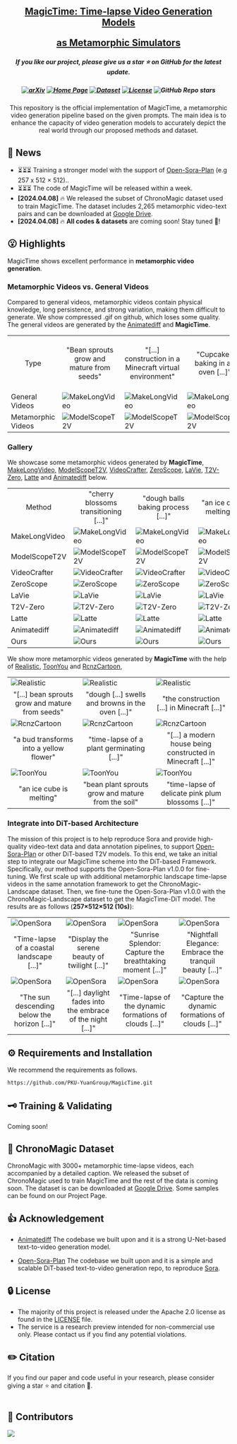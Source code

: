 <h2 align="center"> <a href="https://github.com/PKU-YuanGroup/MagicTime">MagicTime: Time-lapse Video Generation Models 
  
<a href="https://github.com/PKU-YuanGroup/MagicTime">as Metamorphic Simulators</a></h2>
<h5 align="center"> If you like our project, please give us a star ⭐ on GitHub for the latest update.  </h2>

<h5 align="center">


  
[![arXiv](https://img.shields.io/badge/Arxiv-coming.soon-b31b1b.svg?logo=arXiv)](https://github.com/PKU-YuanGroup/MagicTime) 
[![Home Page](https://img.shields.io/badge/Project-<Website>-blue.svg)](https://pku-yuangroup.github.io/MagicTime/) 
[![Dataset](https://img.shields.io/badge/Dataset-<Google>-green)](https://drive.google.com/drive/folders/1WsomdkmSp3ql3ImcNsmzFuSQ9Qukuyr8?usp=sharing)
[![License](https://img.shields.io/badge/License-Apache%202.0-yellow)](https://github.com/PKU-YuanGroup/MagicTime/blob/main/LICENSE) 
![GitHub Repo stars](https://img.shields.io/github/stars/PKU-YuanGroup/MagicTime)

</h5>

<div align="center">
This repository is the official implementation of MagicTime, a metamorphic video generation pipeline based on the given prompts. The main idea is to enhance the capacity of video generation models to accurately depict the real world through our proposed methods and dataset.
</div>

## 📣 News
* ⏳⏳⏳ Training a stronger model with the support of [Open-Sora-Plan](https://github.com/PKU-YuanGroup/Open-Sora-Plan) (e.g 257 x 512 × 512)..
* ⏳⏳⏳ The code of MagicTime will be released within a week.
* **[2024.04.08]**  🔥 We released the subset of ChronoMagic dataset used to train MagicTime. The dataset includes 2,265 metamorphic video-text pairs and can be downloaded at [Google Drive](https://drive.google.com/drive/folders/1WsomdkmSp3ql3ImcNsmzFuSQ9Qukuyr8?usp=sharing).
* **[2024.04.08]**  🔥 **All codes & datasets** are coming soon! Stay tuned 👀!

## 😮 Highlights

MagicTime shows excellent performance in **metamorphic video generation**.

### Metamorphic Videos vs. General Videos 

Compared to general videos, metamorphic videos contain physical knowledge, long persistence, and strong variation, making them difficult to generate. We show compressed .gif on github, which loses some quality. The general videos are generated by the [Animatediff](https://github.com/guoyww/AnimateDiff) and **MagicTime**.

<table>
  <tr>
    <td colspan="1"><center>Type</center></td>  
    <td colspan="1"><center>"Bean sprouts grow and mature from seeds"</center></td>
    <td colspan="1"><center>"[...] construction in a Minecraft virtual environment"</center></td>
    <td colspan="1"><center>"Cupcakes baking in an oven [...]"</center></td>
    <td colspan="1"><center>"[...] transitioning from a tightly closed bud to a fully bloomed state [...]"</center></td>
  </tr>
  <tr>
    <td>General Videos</td>  
    <td><img src="__assets__/videos/C_0_0.gif" alt="MakeLongVideo"></td>
    <td><img src="__assets__/videos/C_0_1.gif" alt="MakeLongVideo"></td>
    <td><img src="__assets__/videos/C_0_2.gif" alt="MakeLongVideo"></td>
    <td><img src="__assets__/videos/C_0_3.gif" alt="MakeLongVideo"></td>
  </tr>
  <tr>
    <td>Metamorphic Videos</td>  
    <td><img src="__assets__/videos/C_1_0.gif" alt="ModelScopeT2V"></td>
    <td><img src="__assets__/videos/C_1_1.gif" alt="ModelScopeT2V"></td>
    <td><img src="__assets__/videos/C_1_2.gif" alt="ModelScopeT2V"></td>
    <td><img src="__assets__/videos/C_1_3.gif" alt="ModelScopeT2V"></td>
  </tr>
</table>

### Gallery

We showcase some metamorphic videos generated by **MagicTime**, [MakeLongVideo](https://github.com/xuduo35/MakeLongVideo), [ModelScopeT2V](https://github.com/modelscope), [VideoCrafter](https://github.com/AILab-CVC/VideoCrafter?tab=readme-ov-file), [ZeroScope](https://huggingface.co/cerspense/zeroscope_v2_576w), [LaVie](https://github.com/Vchitect/LaVie), [T2V-Zero](https://github.com/Picsart-AI-Research/Text2Video-Zero), [Latte](https://github.com/Vchitect/Latte) and [Animatediff](https://github.com/guoyww/AnimateDiff) below.

<table>
  <tr>
    <td colspan="1"><center>Method</center></td>  
    <td colspan="1"><center>"cherry blossoms transitioning [...]"</center></td>
    <td colspan="1"><center>"dough balls baking process [...]"</center></td>
    <td colspan="1"><center>"an ice cube is melting [...]"</center></td>
    <td colspan="1"><center>"a simple modern house's construction [...]"</center></td>
  </tr>
  <tr>
    <td>MakeLongVideo</td>  
    <td><img src="__assets__/videos/A_0_0.gif" alt="MakeLongVideo"></td>
    <td><img src="__assets__/videos/A_0_1.gif" alt="MakeLongVideo"></td>
    <td><img src="__assets__/videos/A_0_2.gif" alt="MakeLongVideo"></td>
    <td><img src="__assets__/videos/A_0_3.gif" alt="MakeLongVideo"></td>
  </tr>
  <tr>
    <td>ModelScopeT2V</td>  
    <td><img src="__assets__/videos/A_1_0.gif" alt="ModelScopeT2V"></td>
    <td><img src="__assets__/videos/A_1_1.gif" alt="ModelScopeT2V"></td>
    <td><img src="__assets__/videos/A_1_2.gif" alt="ModelScopeT2V"></td>
    <td><img src="__assets__/videos/A_1_3.gif" alt="ModelScopeT2V"></td>
  </tr>
  <tr>
    <td>VideoCrafter</td>  
    <td><img src="__assets__/videos/A_2_0.gif" alt="VideoCrafter"></td>
    <td><img src="__assets__/videos/A_2_1.gif" alt="VideoCrafter"></td>
    <td><img src="__assets__/videos/A_2_2.gif" alt="VideoCrafter"></td>
    <td><img src="__assets__/videos/A_2_3.gif" alt="VideoCrafter"></td>
  </tr>
  <tr>
    <td>ZeroScope</td>  
    <td><img src="__assets__/videos/A_3_0.gif" alt="ZeroScope"></td>
    <td><img src="__assets__/videos/A_3_1.gif" alt="ZeroScope"></td>
    <td><img src="__assets__/videos/A_3_2.gif" alt="ZeroScope"></td>
    <td><img src="__assets__/videos/A_3_3.gif" alt="ZeroScope"></td>
  </tr>
  <tr>
    <td>LaVie</td>  
    <td><img src="__assets__/videos/A_4_0.gif" alt="LaVie"></td>
    <td><img src="__assets__/videos/A_4_1.gif" alt="LaVie"></td>
    <td><img src="__assets__/videos/A_4_2.gif" alt="LaVie"></td>
    <td><img src="__assets__/videos/A_4_3.gif" alt="LaVie"></td>
  </tr>
  <tr>
    <td>T2V-Zero</td> 
    <td><img src="__assets__/videos/A_5_0.gif" alt="T2V-Zero"></td>
    <td><img src="__assets__/videos/A_5_1.gif" alt="T2V-Zero"></td>
    <td><img src="__assets__/videos/A_5_2.gif" alt="T2V-Zero"></td>
    <td><img src="__assets__/videos/A_5_3.gif" alt="T2V-Zero"></td>
  </tr>
  <tr>
    <td>Latte</td>
    <td><img src="__assets__/videos/A_6_0.gif" alt="Latte"></td>
    <td><img src="__assets__/videos/A_6_1.gif" alt="Latte"></td>
    <td><img src="__assets__/videos/A_6_2.gif" alt="Latte"></td>
    <td><img src="__assets__/videos/A_6_3.gif" alt="Latte"></td>
  </tr>
  <tr>
    <td>Animatediff</td>
    <td><img src="__assets__/videos/A_7_0.gif" alt="Animatediff"></td>
    <td><img src="__assets__/videos/A_7_1.gif" alt="Animatediff"></td>
    <td><img src="__assets__/videos/A_7_2.gif" alt="Animatediff"></td>
    <td><img src="__assets__/videos/A_7_3.gif" alt="Animatediff"></td>
  </tr>
  <tr>
    <td>Ours</td>  
    <td><img src="__assets__/videos/A_8_0.gif" alt="Ours"></td>
    <td><img src="__assets__/videos/A_8_1.gif" alt="Ours"></td>
    <td><img src="__assets__/videos/A_8_2.gif" alt="Ours"></td>
    <td><img src="__assets__/videos/A_8_3.gif" alt="Ours"></td>
  </tr>
</table>


We show more metamorphic videos generated by **MagicTime** with the help of [Realistic](https://civitai.com/models/4201/realistic-vision-v20), [ToonYou](https://civitai.com/models/30240/toonyou) and [RcnzCartoon](https://civitai.com/models/66347/rcnz-cartoon-3d), 

<table>
  <tr>
    <td><img src="__assets__/videos/B_0_0.gif" alt="Realistic"></td>
    <td><img src="__assets__/videos/B_0_1.gif" alt="Realistic"></td>
    <td><img src="__assets__/videos/B_0_2.gif" alt="Realistic"></td>
  </tr>
  <tr>
    <td colspan="1"><center>"[...] bean sprouts grow and mature from seeds"</center></td>
    <td colspan="1"><center>"dough [...] swells and browns in the oven [...]"</center></td>
    <td colspan="1"><center>"the construction [...] in Minecraft [...]"</center></td>
  </tr>
  <tr>
    <td><img src="__assets__/videos/B_1_0.gif" alt="RcnzCartoon"></td>
    <td><img src="__assets__/videos/B_1_1.gif" alt="RcnzCartoon"></td>
    <td><img src="__assets__/videos/B_1_2.gif" alt="RcnzCartoon"></td>
  </tr>
  <tr>
    <td colspan="1"><center>"a bud transforms into a yellow flower"</center></td>
    <td colspan="1"><center>"time-lapse of a plant germinating [...]"</center></td>
    <td colspan="1"><center>"[...] a modern house being constructed in Minecraft [...]"</center></td>
  </tr>
  <tr>
    <td><img src="__assets__/videos/B_2_0.gif" alt="ToonYou"></td>
    <td><img src="__assets__/videos/B_2_1.gif" alt="ToonYou"></td>
    <td><img src="__assets__/videos/B_2_2.gif" alt="ToonYou"></td>
  </tr>
  <tr>
    <td colspan="1"><center>"an ice cube is melting"</center></td>
    <td colspan="1"><center>"bean plant sprouts grow and mature from the soil"</center></td>
    <td colspan="1"><center>"time-lapse of delicate pink plum blossoms [...]"</center></td>
  </tr>
</table>

### Integrate into DiT-based Architecture

The mission of this project is to help reproduce Sora and provide high-quality video-text data and data annotation pipelines, to support [Open-Sora-Plan](https://github.com/PKU-YuanGroup/Open-Sora-Plan) or other DiT-based T2V models. To this end, we take an initial step to integrate our MagicTime scheme into the DiT-based Framework. Specifically, our method supports the Open-Sora-Plan v1.0.0 for fine-tuning. We first scale up with additional metamorphic landscape time-lapse videos in the same annotation framework to get the ChronoMagic-Landscape dataset. Then, we fine-tune the Open-Sora-Plan v1.0.0 with the ChronoMagic-Landscape dataset to get the MagicTime-DiT model. The results are as follows (**257×512×512 (10s)**):

<table>
  <tr>
    <td><img src="__assets__/videos/D_0_0.gif" alt="OpenSora"></td>
    <td><img src="__assets__/videos/D_0_1.gif" alt="OpenSora"></td>
    <td><img src="__assets__/videos/D_0_2.gif" alt="OpenSora"></td>
    <td><img src="__assets__/videos/D_0_3.gif" alt="OpenSora"></td>
  </tr>
  <tr>
    <td colspan="1"><center>"Time-lapse of a coastal landscape [...]"</center></td>
    <td colspan="1"><center>"Display the serene beauty of twilight [...]"</center></td>
    <td colspan="1"><center>"Sunrise Splendor: Capture the breathtaking moment [...]"</center></td>
    <td colspan="1"><center>"Nightfall Elegance: Embrace the tranquil beauty [...]"</center></td>
  </tr>
    <td><img src="__assets__/videos/D_0_4.gif" alt="OpenSora"></td>
    <td><img src="__assets__/videos/D_0_5.gif" alt="OpenSora"></td>
    <td><img src="__assets__/videos/D_0_6.gif" alt="OpenSora"></td>
    <td><img src="__assets__/videos/D_0_7.gif" alt="OpenSora"></td>
  </tr>
  <tr>
    <td colspan="1"><center>"The sun descending below the horizon [...]"</center></td>
    <td colspan="1"><center>"[...] daylight fades into the embrace of the night [...]"</center></td>
    <td colspan="1"><center>"Time-lapse of the dynamic formations of clouds [...]"</center></td>
    <td colspan="1"><center>"Capture the dynamic formations of clouds [...]"</center></td>
  </tr>
</table>


## ⚙️ Requirements and Installation
We recommend the requirements as follows.

```bash
https://github.com/PKU-YuanGroup/MagicTime.git
```

## 🗝️ Training & Validating
Coming soon!

## 🐳 ChronoMagic Dataset
ChronoMagic with 3000+ metamorphic time-lapse videos, each accompanied by a detailed caption. We released the subset of ChronoMagic used to train MagicTime and the rest of the data is coming soon. The dataset is can be downloaded at [Google Drive](https://drive.google.com/drive/folders/1WsomdkmSp3ql3ImcNsmzFuSQ9Qukuyr8?usp=sharing). Some samples can be found on our Project Page.


## 👍 Acknowledgement
* [Animatediff](https://github.com/guoyww/AnimateDiff/tree/main) The codebase we built upon and it is a strong U-Net-based text-to-video generation model.

* [Open-Sora-Plan](https://github.com/PKU-YuanGroup/Open-Sora-Plan) The codebase we built upon and it is a simple and scalable DiT-based text-to-video generation repo, to reproduce [Sora](https://openai.com/sora).

## 🔒 License
* The majority of this project is released under the Apache 2.0 license as found in the [LICENSE](https://github.com/PKU-YuanGroup/MagicTime/blob/main/LICENSE) file.
* The service is a research preview intended for non-commercial use only. Please contact us if you find any potential violations.



## ✏️ Citation
If you find our paper and code useful in your research, please consider giving a star :star: and citation :pencil:.

```BibTeX

```




## 🤝 Contributors

<a href="https://github.com/PKU-YuanGroup/MagicTime/graphs/contributors">
  <img src="https://contrib.rocks/image?repo=PKU-YuanGroup/MagicTime" />
</a>
